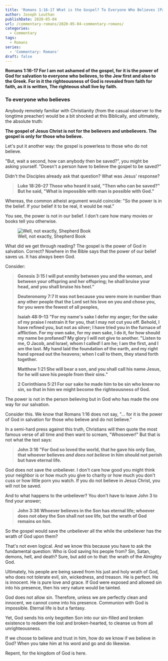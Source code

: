 ```yaml
---
title: 'Romans 1:16-17 What is the Gospel? To Everyone Who Believes [Part 3]'
author: Joseph Louthan
publishDate: 2020-05-04
url: /commentary-romans/2020-05-04-commentary-romans/
categories:
  - Commentary
tags:
  - Romans
series:
  - 'Commentary: Romans'
draft: false
---
```


**Romans 1:16-17 For I am not ashamed of the gospel, for it is the power of God for salvation to everyone who believes, to the Jew first and also to the Greek. For in it the righteousness of God is revealed from faith for faith, as it is written, The righteous shall live by faith.**

### To everyone who believes

Anybody remotely familiar with Christianity (from the casual observer to the longtime preacher) would be a bit shocked at this Biblically, and ultimately, the absolute truth:

**The gospel of Jesus Christ is not for the believers and unbelievers. The gospel is only for those who believe.**

Let's put it another way: the gospel is powerless to those who do not believe.

"But, wait a second, how can anybody then be saved?", you might be asking yourself. "Doesn't a person have to believe the gospel to be saved?"

Didn't the Disciples already ask that question? What was Jesus' response?

> **Luke 18:26–27 Those who heard it said, "Then who can be saved?" But he said, "What is impossible with man is possible with God."**

Whereas, the common atheist argument would coincide: "So the power is in the belief. If your belief it to be real, it would be real."

You see, the power is not in our belief. I don't care how many movies or books tell you otherwise.

<figure>
    <img align=center src='https://theologic.us/images/firefly-book-believe.jpeg' alt='Well, not exactly, Shepherd Book' />
    <figcaption>Well, not exactly, Shepherd Book</figcaption>
</figure>

What did we get through reading? The gospel is the power of God in salvation. Correct? Nowhere in the Bible says that the power of our belief saves us. It has always been God.

Consider:

> **Genesis 3:15 I will put enmity between you and the woman, and between your offspring and her offspring; he shall bruise your head, and you shall bruise his heel."**
>
> **Deuteronomy 7:7 It was not because you were more in number than any other people that the Lord set his love on you and chose you, for you were the fewest of all peoples,**
>
> **Isaiah 48:9–13 "For my name's sake I defer my anger; for the sake of my praise I restrain it for you, that I may not cut you off.  Behold, I have refined you, but not as silver; I have tried you in the furnace of affliction.  For my own sake, for my own sake, I do it, for how should my name be profaned? My glory I will not give to another. "Listen to me, O Jacob, and Israel, whom I called! I am he; I am the first, and I am the last.  My hand laid the foundation of the earth, and my right hand spread out the heavens; when I call to them, they stand forth together.**
>
> **Matthew 1:21 She will bear a son, and you shall call his name Jesus, for he will save his people from their sins."**
>
> **2 Corinthians 5:21 For our sake he made him to be sin who knew no sin, so that in him we might become the righteousness of God.**

The power is not in the person believing but in God who has made the one way for our salvation.

Consider this. We know that Romans 1:16 does not say, "... for it is the power of God in salvation for those who believe and do not believe."

In a semi-hard press against this truth, Christians will then quote the most famous verse of all time and then want to scream, "Whosoever!" But that is not what the text says:

> **John 3:16 "For God so loved the world, that he gave his only Son, that whoever believes *and does not believe* in him should not perish but have eternal life.**

God does not save the unbeliever. I don't care how good you might think your neighbor is or how much you give to charity or how much you don't cuss or how little porn you watch. If you do not believe in Jesus Christ, you will not be saved.

And to what happens to the unbeliever? You don't have to leave John 3 to find your answer;

> **John 3:36 Whoever believes in the Son has eternal life; whoever does not obey the Son shall not see life, but the wrath of God remains on him.**

So the gospel would save the unbeliever all the while the unbeliever has the wrath of God upon them?

That's not even logical. And we know this because you have to ask the fundamental question: Who is God saving his people from? Sin, Satan, demons, hell, and death? Sure, but add on to that: the wrath of the Almighty God.

Ultimately, his people are being saved from his just and holy wrath of God, who does not tolerate evil, sin, wickedness, and treason. He is perfect. He is innocent. He is pure love and grace. If God were exposed and allowed sin into his presence, then his very nature would be tainted.

God does not allow sin. Therefore, unless we are perfectly clean and innocent, we cannot come into his presence. Communion with God is impossible. Eternal life is but a fantasy.

Yet, God sends his only begotten Son into our sin-filled and broken existence to redeem the lost and broken-hearted, to cleanse us from all unrighteousness.

If we choose to believe and trust in him, how do we know if we believe in God? When you take him at his word and go and do likewise.

Repent, for the kingdom of God is here.

